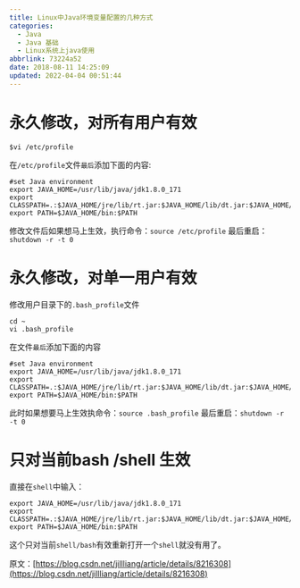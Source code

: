 ```yaml
---
title: Linux中Java环境变量配置的几种方式
categories: 
  - Java
  - Java 基础
  - Linux系统上java使用
abbrlink: 73224a52
date: 2018-08-11 14:25:09
updated: 2022-04-04 00:51:44
---
```

# 永久修改，对所有用户有效
```shell
$vi /etc/profile
```
在`/etc/profile`文件`最后`添加下面的内容:
```
#set Java environment
export JAVA_HOME=/usr/lib/java/jdk1.8.0_171
export CLASSPATH=.:$JAVA_HOME/jre/lib/rt.jar:$JAVA_HOME/lib/dt.jar:$JAVA_HOME/lib/tools.jar
export PATH=$JAVA_HOME/bin:$PATH
```
修改文件后如果想马上生效，执行命令：`source /etc/profile`
最后重启：`shutdown -r -t 0`
#  永久修改，对单一用户有效
修改用户目录下的`.bash_profile`文件
```
cd ~
vi .bash_profile
```
在文件`最后`添加下面的内容
```
#set Java environment
export JAVA_HOME=/usr/lib/java/jdk1.8.0_171
export CLASSPATH=.:$JAVA_HOME/jre/lib/rt.jar:$JAVA_HOME/lib/dt.jar:$JAVA_HOME/lib/tools.jar
export PATH=$JAVA_HOME/bin:$PATH
```
此时如果想要马上生效执命令：`source .bash_profile`
最后重启：`shutdown -r -t 0`

# 只对当前bash /shell 生效
直接在`shell`中输入：
```
export JAVA_HOME=/usr/lib/java/jdk1.8.0_171
export CLASSPATH=.:$JAVA_HOME/jre/lib/rt.jar:$JAVA_HOME/lib/dt.jar:$JAVA_HOME/lib/tools.jar
export PATH=$JAVA_HOME/bin:$PATH
```
这个只对当前`shell/bash`有效重新打开一个`shell`就没有用了。


原文：[https://blog.csdn.net/jillliang/article/details/8216308](https://blog.csdn.net/jillliang/article/details/8216308)
